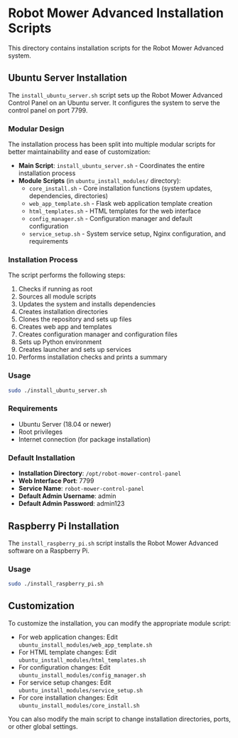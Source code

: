 # Robot Mower Advanced Installation Scripts

This directory contains installation scripts for the Robot Mower Advanced system.

## Ubuntu Server Installation

The `install_ubuntu_server.sh` script sets up the Robot Mower Advanced Control Panel on an Ubuntu server. It configures the system to serve the control panel on port 7799.

### Modular Design

The installation process has been split into multiple modular scripts for better maintainability and ease of customization:

- **Main Script**: `install_ubuntu_server.sh` - Coordinates the entire installation process
- **Module Scripts** (in `ubuntu_install_modules/` directory):
  - `core_install.sh` - Core installation functions (system updates, dependencies, directories)
  - `web_app_template.sh` - Flask web application template creation
  - `html_templates.sh` - HTML templates for the web interface
  - `config_manager.sh` - Configuration manager and default configuration
  - `service_setup.sh` - System service setup, Nginx configuration, and requirements

### Installation Process

The script performs the following steps:
1. Checks if running as root
2. Sources all module scripts
3. Updates the system and installs dependencies
4. Creates installation directories
5. Clones the repository and sets up files
6. Creates web app and templates
7. Creates configuration manager and configuration files
8. Sets up Python environment
9. Creates launcher and sets up services
10. Performs installation checks and prints a summary

### Usage

```bash
sudo ./install_ubuntu_server.sh
```

### Requirements

- Ubuntu Server (18.04 or newer)
- Root privileges
- Internet connection (for package installation)

### Default Installation

- **Installation Directory**: `/opt/robot-mower-control-panel`
- **Web Interface Port**: 7799
- **Service Name**: `robot-mower-control-panel`
- **Default Admin Username**: admin
- **Default Admin Password**: admin123

## Raspberry Pi Installation

The `install_raspberry_pi.sh` script installs the Robot Mower Advanced software on a Raspberry Pi.

### Usage

```bash
sudo ./install_raspberry_pi.sh
```

## Customization

To customize the installation, you can modify the appropriate module script:

- For web application changes: Edit `ubuntu_install_modules/web_app_template.sh`
- For HTML template changes: Edit `ubuntu_install_modules/html_templates.sh`
- For configuration changes: Edit `ubuntu_install_modules/config_manager.sh`
- For service setup changes: Edit `ubuntu_install_modules/service_setup.sh`
- For core installation changes: Edit `ubuntu_install_modules/core_install.sh`

You can also modify the main script to change installation directories, ports, or other global settings.
